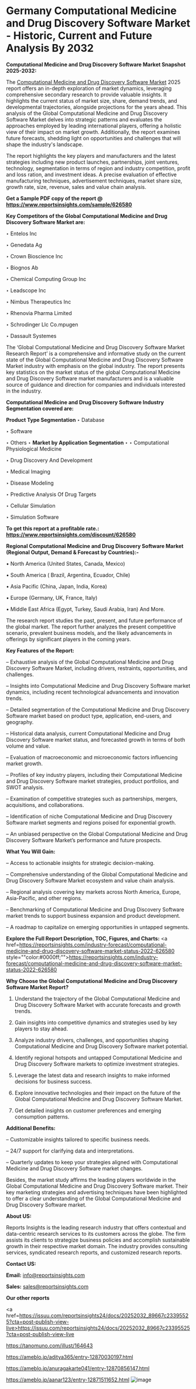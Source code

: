 # Germany Computational Medicine and Drug Discovery Software Market - Historic, Current and Future Analysis By 2032

<strong>Computational Medicine and Drug Discovery Software Market Snapshot 2025-2032:</strong>

The <a href=https://www.reportsinsights.com/sample/626580>Computational Medicine and Drug Discovery Software Market</a> 2025 report offers an in-depth exploration of market dynamics, leveraging comprehensive secondary research to provide valuable insights. It highlights the current status of market size, share, demand trends, and developmental trajectories, alongside projections for the years ahead. This analysis of the Global Computational Medicine and Drug Discovery Software Market delves into strategic patterns and evaluates the approaches employed by leading international players, offering a holistic view of their impact on market growth. Additionally, the report examines future forecasts, shedding light on opportunities and challenges that will shape the industry's landscape.

The report highlights the key players and manufacturers and the latest strategies including new product launches, partnerships, joint ventures, technology, segmentation in terms of region and industry competition, profit and loss ration, and investment ideas. A precise evaluation of effective manufacturing techniques, advertisement techniques, market share size, growth rate, size, revenue, sales and value chain analysis.

<strong>Get a Sample PDF copy of the report @ <a href=https://www.reportsinsights.com/sample/626580 style=color:#0000ff;>https://www.reportsinsights.com/sample/626580</a></strong>

<strong>Key Competitors of the Global Computational Medicine and Drug Discovery Software Market are:</strong>

‣ Entelos Inc

‣ Genedata Ag

‣ Crown Bioscience Inc

‣ Biognos Ab

‣ Chemical Computing Group Inc

‣ Leadscope Inc

‣ Nimbus Therapeutics Inc

‣ Rhenovia Pharma Limited

‣ Schrodinger Llc
 Co.mpugen

‣ Dassault Systemes

The ‘Global Computational Medicine and Drug Discovery Software Market Research Report’ is a comprehensive and informative study on the current state of the Global Computational Medicine and Drug Discovery Software Market industry with emphasis on the global industry. The report presents key statistics on the market status of the global Computational Medicine and Drug Discovery Software market manufacturers and is a valuable source of guidance and direction for companies and individuals interested in the industry.

<strong>Computational Medicine and Drug Discovery Software Industry Segmentation covered are:</strong>

<strong>Product Type Segmentation</strong>
‣
Database

‣ Software

‣ Others
‣ 
<strong>Market by Application Segmentation</strong>
‣
‣  Computational Physiological Medicine

‣ Drug Discovery And Development

‣ Medical Imaging

‣ Disease Modeling

‣ Predictive Analysis Of Drug Targets

‣ Cellular Simulation

‣ Simulation Software

<strong>To get this report at a profitable rate.: <a href=https://www.reportsinsights.com/discount/626580 style=color:#0000ff;>https://www.reportsinsights.com/discount/626580</a></strong>

<strong>Regional Computational Medicine and Drug Discovery Software Market (Regional Output, Demand &amp; Forecast by Countries):-</strong>

• North America (United States, Canada, Mexico)

• South America ( Brazil, Argentina, Ecuador, Chile)

• Asia Pacific (China, Japan, India, Korea)

• Europe (Germany, UK, France, Italy)

• Middle East Africa (Egypt, Turkey, Saudi Arabia, Iran) And More.

The research report studies the past, present, and future performance of the global market. The report further analyzes the present competitive scenario, prevalent business models, and the likely advancements in offerings by significant players in the coming years.

<strong>Key Features of the Report:</strong>

– Exhaustive analysis of the Global Computational Medicine and Drug Discovery Software Market, including drivers, restraints, opportunities, and challenges.

– Insights into Computational Medicine and Drug Discovery Software market dynamics, including recent technological advancements and innovation trends.

– Detailed segmentation of the Computational Medicine and Drug Discovery Software market based on product type, application, end-users, and geography.

– Historical data analysis, current Computational Medicine and Drug Discovery Software market status, and forecasted growth in terms of both volume and value.

– Evaluation of macroeconomic and microeconomic factors influencing market growth.

– Profiles of key industry players, including their Computational Medicine and Drug Discovery Software market strategies, product portfolios, and SWOT analysis.

– Examination of competitive strategies such as partnerships, mergers, acquisitions, and collaborations.

– Identification of niche Computational Medicine and Drug Discovery Software market segments and regions poised for exponential growth.

– An unbiased perspective on the Global Computational Medicine and Drug Discovery Software Market’s performance and future prospects.

<strong>What You Will Gain:</strong>

– Access to actionable insights for strategic decision-making.

– Comprehensive understanding of the Global Computational Medicine and Drug Discovery Software Market ecosystem and value chain analysis.

– Regional analysis covering key markets across North America, Europe, Asia-Pacific, and other regions.

– Benchmarking of Computational Medicine and Drug Discovery Software market trends to support business expansion and product development.

– A roadmap to capitalize on emerging opportunities in untapped segments.

<strong>Explore the Full Report Description, TOC, Figures, and Charts:</strong>
<a href=https://reportsinsights.com/industry-forecast/computational-medicine-and-drug-discovery-software-market-status-2022-626580 style=""color:#0000ff;"">https://reportsinsights.com/industry-forecast/computational-medicine-and-drug-discovery-software-market-status-2022-626580</a>

<strong>Why Choose the Global Computational Medicine and Drug Discovery Software Market Report?</strong>

1. Understand the trajectory of the Global Computational Medicine and Drug Discovery Software Market with accurate forecasts and growth trends.

2. Gain insights into competitive dynamics and strategies used by key players to stay ahead.

3. Analyze industry drivers, challenges, and opportunities shaping Computational Medicine and Drug Discovery Software market potential.

4. Identify regional hotspots and untapped Computational Medicine and Drug Discovery Software markets to optimize investment strategies.

5. Leverage the latest data and research insights to make informed decisions for business success.

6. Explore innovative technologies and their impact on the future of the Global Computational Medicine and Drug Discovery Software Market.

7. Get detailed insights on customer preferences and emerging consumption patterns.

<strong>Additional Benefits:</strong>

– Customizable insights tailored to specific business needs.

– 24/7 support for clarifying data and interpretations.

– Quarterly updates to keep your strategies aligned with Computational Medicine and Drug Discovery Software market changes.

Besides, the market study affirms the leading players worldwide in the Global Computational Medicine and Drug Discovery Software market. Their key marketing strategies and advertising techniques have been highlighted to offer a clear understanding of the Global Computational Medicine and Drug Discovery Software market.

<strong><strong>About US</strong>:</strong>

Reports Insights is the leading research industry that offers contextual and data-centric research services to its customers across the globe. The firm assists its clients to strategize business policies and accomplish sustainable growth in their respective market domain. The industry provides consulting services, syndicated research reports, and customized research reports.

<strong>Contact US:</strong>

<p class=><b>Email:</b> <a href=mailto:info@reportsinsights.com>info@reportsinsights.com</a></p>
<p class=><b>Sales:</b> <a href=mailto:sales@reportsinsights.com>sales@reportsinsights.com</a></p>

<strong>Our other reports</strong>

<a href=https://issuu.com/reportsinsights24/docs/20252032_89667c23395525?cta=post-publish-view-live>https://issuu.com/reportsinsights24/docs/20252032_89667c23395525?cta=post-publish-view-live</a>

<a href=https://tanomuno.com/illust/164643>https://tanomuno.com/illust/164643</a>

<a href=https://ameblo.jp/aditya365/entry-12870030197.html>https://ameblo.jp/aditya365/entry-12870030197.html</a>

<a href=https://ameblo.jp/anuragakarte041/entry-12870856147.html>https://ameblo.jp/anuragakarte041/entry-12870856147.html</a>

<a href=https://ameblo.jp/aanar123/entry-12871511652.html>https://ameblo.jp/aanar123/entry-12871511652.html</a>
![image](https://github.com/user-attachments/assets/865fcc69-9204-40a9-ab40-08466b5d5308)

